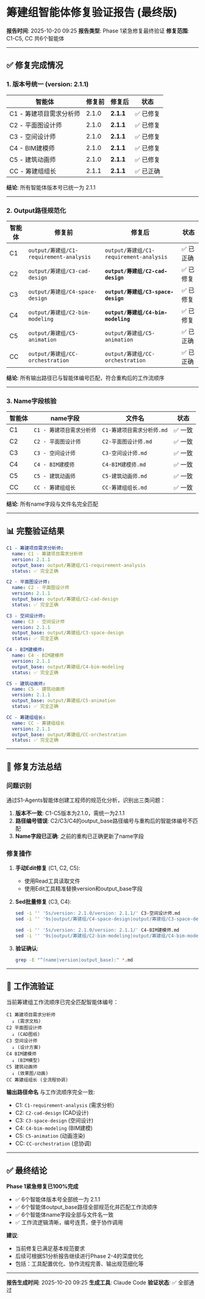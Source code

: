 # 筹建组智能体修复验证报告 (最终版)

**报告时间**: 2025-10-20 09:25
**报告类型**: Phase 1紧急修复最终验证
**修复范围**: C1-C5, CC 共6个智能体

---

## ✅ 修复完成情况

### 1. 版本号统一 (version: 2.1.1)

| 智能体 | 修复前 | 修复后 | 状态 |
|--------|--------|--------|------|
| C1 - 筹建项目需求分析师 | 2.1.0 | **2.1.1** | ✅ 已修复 |
| C2 - 平面图设计师 | 2.1.0 | **2.1.1** | ✅ 已修复 |
| C3 - 空间设计师 | 2.1.0 | **2.1.1** | ✅ 已修复 |
| C4 - BIM建模师 | 2.1.0 | **2.1.1** | ✅ 已修复 |
| C5 - 建筑动画师 | 2.1.0 | **2.1.1** | ✅ 已修复 |
| CC - 筹建组组长 | 2.1.1 | **2.1.1** | ✅ 已正确 |

**结论**: 所有智能体版本号已统一为 2.1.1

---

### 2. Output路径规范化

| 智能体 | 修复前 | 修复后 | 状态 |
|--------|--------|--------|------|
| C1 | `output/筹建组/C1-requirement-analysis` | `output/筹建组/C1-requirement-analysis` | ✅ 已正确 |
| C2 | `output/筹建组/C3-cad-design` | **`output/筹建组/C2-cad-design`** | ✅ 已修复 |
| C3 | `output/筹建组/C4-space-design` | **`output/筹建组/C3-space-design`** | ✅ 已修复 |
| C4 | `output/筹建组/C2-bim-modeling` | **`output/筹建组/C4-bim-modeling`** | ✅ 已修复 |
| C5 | `output/筹建组/C5-animation` | `output/筹建组/C5-animation` | ✅ 已正确 |
| CC | `output/筹建组/CC-orchestration` | `output/筹建组/CC-orchestration` | ✅ 已正确 |

**结论**: 所有输出路径已与智能体编号匹配，符合重构后的工作流顺序

---

### 3. Name字段核验

| 智能体 | name字段 | 文件名 | 状态 |
|--------|----------|--------|------|
| C1 | `C1 - 筹建项目需求分析师` | `C1-筹建项目需求分析师.md` | ✅ 一致 |
| C2 | `C2 - 平面图设计师` | `C2-平面图设计师.md` | ✅ 一致 |
| C3 | `C3 - 空间设计师` | `C3-空间设计师.md` | ✅ 一致 |
| C4 | `C4 - BIM建模师` | `C4-BIM建模师.md` | ✅ 一致 |
| C5 | `C5 - 建筑动画师` | `C5-建筑动画师.md` | ✅ 一致 |
| CC | `CC - 筹建组组长` | `CC-筹建组组长.md` | ✅ 一致 |

**结论**: 所有name字段与文件名完全匹配

---

## 📊 完整验证结果

```yaml
C1 - 筹建项目需求分析师:
  name: C1 - 筹建项目需求分析师
  version: 2.1.1
  output_base: output/筹建组/C1-requirement-analysis
  status: ✅ 完全正确

C2 - 平面图设计师:
  name: C2 - 平面图设计师
  version: 2.1.1
  output_base: output/筹建组/C2-cad-design
  status: ✅ 完全正确

C3 - 空间设计师:
  name: C3 - 空间设计师
  version: 2.1.1
  output_base: output/筹建组/C3-space-design
  status: ✅ 完全正确

C4 - BIM建模师:
  name: C4 - BIM建模师
  version: 2.1.1
  output_base: output/筹建组/C4-bim-modeling
  status: ✅ 完全正确

C5 - 建筑动画师:
  name: C5 - 建筑动画师
  version: 2.1.1
  output_base: output/筹建组/C5-animation
  status: ✅ 完全正确

CC - 筹建组组长:
  name: CC - 筹建组组长
  version: 2.1.1
  output_base: output/筹建组/CC-orchestration
  status: ✅ 完全正确
```

---

## 🎯 修复方法总结

### 问题识别
通过S1-Agents智能体创建工程师的规范化分析，识别出三类问题：
1. **版本不一致**: C1-C5版本为2.1.0，需统一为2.1.1
2. **路径编号错误**: C2/C3/C4的output_base路径编号与重构后的智能体编号不匹配
3. **Name字段已正确**: 之前的重构已正确更新了name字段

### 修复操作
1. **手动Edit修复** (C1, C2, C5):
   - 使用Read工具读取文件
   - 使用Edit工具精准替换version和output_base字段

2. **Sed批量修复** (C3, C4):
   ```bash
   sed -i '' '5s/version: 2.1.0/version: 2.1.1/' C3-空间设计师.md
   sed -i '' '9s|output/筹建组/C4-space-design|output/筹建组/C3-space-design|' C3-空间设计师.md

   sed -i '' '5s/version: 2.1.0/version: 2.1.1/' C4-BIM建模师.md
   sed -i '' '9s|output/筹建组/C2-bim-modeling|output/筹建组/C4-bim-modeling|' C4-BIM建模师.md
   ```

3. **验证确认**:
   ```bash
   grep -E "^(name|version|output_base):" *.md
   ```

---

## 🔄 工作流验证

当前筹建组工作流顺序已完全匹配智能体编号：

```
C1 筹建项目需求分析师
  ↓ (需求文档)
C2 平面图设计师
  ↓ (CAD图纸)
C3 空间设计师
  ↓ (设计方案)
C4 BIM建模师
  ↓ (BIM模型)
C5 建筑动画师
  ↓ (效果图/动画)
CC 筹建组组长 (全流程协调)
```

**输出路径命名** 与工作流顺序完全一致:
- C1: `C1-requirement-analysis` (需求分析)
- C2: `C2-cad-design` (CAD设计)
- C3: `C3-space-design` (空间设计)
- C4: `C4-bim-modeling` (BIM建模)
- C5: `C5-animation` (动画渲染)
- CC: `CC-orchestration` (总协调)

---

## ✅ 最终结论

**Phase 1紧急修复已100%完成**

- ✅ 6个智能体版本号全部统一为 2.1.1
- ✅ 6个智能体output_base路径全部规范化并匹配工作流顺序
- ✅ 6个智能体name字段全部与文件名一致
- ✅ 工作流逻辑清晰，编号连贯，便于协作调用

**建议**:
- 当前修复已满足基本规范要求
- 后续可根据S1分析报告继续进行Phase 2-4的深度优化
- 包括：工具配置优化、协作流程完善、输出规范细化等

---

**报告生成时间**: 2025-10-20 09:25
**生成工具**: Claude Code
**验证状态**: ✅ 全部通过
